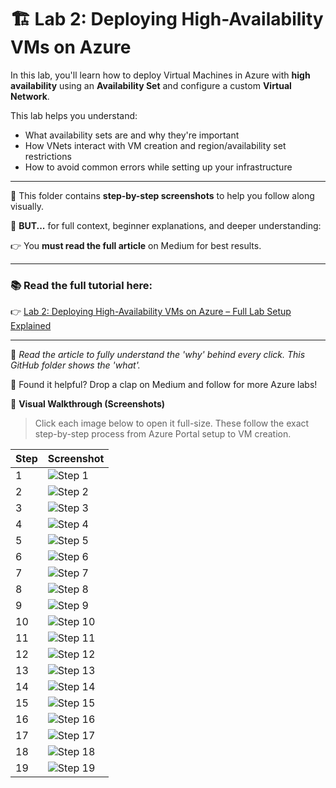 # 🏗️ Lab 2: Deploying High-Availability VMs on Azure

In this lab, you'll learn how to deploy Virtual Machines in Azure with **high availability** using an **Availability Set** and configure a custom **Virtual Network**.

This lab helps you understand:
- What availability sets are and why they're important
- How VNets interact with VM creation and region/availability set restrictions
- How to avoid common errors while setting up your infrastructure

---

📸 This folder contains **step-by-step screenshots** to help you follow along visually.

🚨 **BUT...** for full context, beginner explanations, and deeper understanding:

👉 You **must read the full article** on Medium for best results.

---

### 📚 Read the full tutorial here:

👉 [Lab 2: Deploying High-Availability VMs on Azure – Full Lab Setup Explained](https://medium.com/@sirohi-v/lab-2-deploying-high-availability-vms-on-azure-full-lab-setup-explained-d7379dd0f1dc)

---

🧠 *Read the article to fully understand the 'why' behind every click. This GitHub folder shows the 'what'.*

🙌 Found it helpful? Drop a clap on Medium and follow for more Azure labs!

📸 **Visual Walkthrough (Screenshots)**

> Click each image below to open it full-size. These follow the exact step-by-step process from Azure Portal setup to VM creation.

| Step | Screenshot |
|------|------------|
| 1 | ![Step 1](./images/1.png) |
| 2 | ![Step 2](./images/2.png) |
| 3 | ![Step 3](./images/3.png) |
| 4 | ![Step 4](./images/4.png) |
| 5 | ![Step 5](./images/5.png) |
| 6 | ![Step 6](./images/6.png) |
| 7 | ![Step 7](./images/7.png) |
| 8 | ![Step 8](./images/8.png) |
| 9 | ![Step 9](./images/9.png) |
| 10 | ![Step 10](./images/10.png) |
| 11 | ![Step 11](./images/11.png) |
| 12 | ![Step 12](./images/12.png) |
| 13 | ![Step 13](./images/13.png) |
| 14 | ![Step 14](./images/14.png) |
| 15 | ![Step 15](./images/15.png) |
| 16 | ![Step 16](./images/16.png) |
| 17 | ![Step 17](./images/17.png) |
| 18 | ![Step 18](./images/18.png) |
| 19 | ![Step 19](./images/19.png) |

